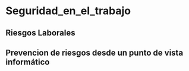 # Seguridad_en_el_trabajo
## Riesgos Laborales
## Prevencion de riesgos desde un punto de vista informático
